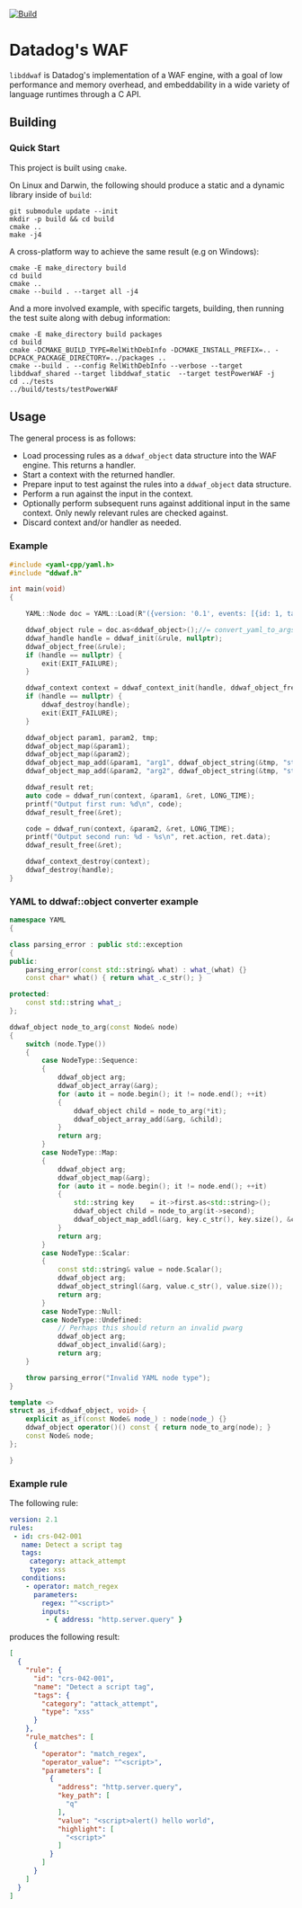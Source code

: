 [![Build](https://github.com/DataDog/libddwaf/actions/workflows/build.yml/badge.svg)](https://github.com/DataDog/libddwaf/actions/workflows/build.yml)

# Datadog's WAF

``libddwaf`` is Datadog's implementation of a WAF engine, with a goal of low performance and memory overhead, and embeddability in a wide variety of language runtimes through a C API.

## Building

### Quick Start

This project is built using `cmake`.

On Linux and Darwin, the following should produce a static and a dynamic library inside of `build`:

```
git submodule update --init
mkdir -p build && cd build
cmake ..
make -j4
```

A cross-platform way to achieve the same result (e.g on Windows):

```
cmake -E make_directory build
cd build
cmake ..
cmake --build . --target all -j4
```

And a more involved example, with specific targets, building, then running the test suite along with debug information:

```
cmake -E make_directory build packages
cd build
cmake -DCMAKE_BUILD_TYPE=RelWithDebInfo -DCMAKE_INSTALL_PREFIX=.. -DCPACK_PACKAGE_DIRECTORY=../packages ..
cmake --build . --config RelWithDebInfo --verbose --target libddwaf_shared --target libddwaf_static  --target testPowerWAF -j
cd ../tests
../build/tests/testPowerWAF
```

## Usage

The general process is as follows:

- Load processing rules as a `ddwaf_object` data structure into the WAF engine. This returns a handler.
- Start a context with the returned handler.
- Prepare input to test against the rules into a `ddwaf_object` data structure.
- Perform a run against the input in the context.
- Optionally perform subsequent runs against additional input in the same context. Only newly relevant rules are checked against.
- Discard context and/or handler as needed.

### Example

```c
#include <yaml-cpp/yaml.h>
#include "ddwaf.h"

int main(void)
{

    YAML::Node doc = YAML::Load(R"({version: '0.1', events: [{id: 1, tags: {type: flow1}, conditions: [{operation: match_regex, parameters: {inputs: [arg1], regex: .*}},{operation: match_regex, parameters: {inputs: [arg2], regex: .*}}], action: record}]})");

    ddwaf_object rule = doc.as<ddwaf_object>();//= convert_yaml_to_args(doc);
    ddwaf_handle handle = ddwaf_init(&rule, nullptr);
    ddwaf_object_free(&rule);
    if (handle == nullptr) {
        exit(EXIT_FAILURE);
    }

    ddwaf_context context = ddwaf_context_init(handle, ddwaf_object_free);
    if (handle == nullptr) {
        ddwaf_destroy(handle);
        exit(EXIT_FAILURE);
    }

    ddwaf_object param1, param2, tmp;
    ddwaf_object_map(&param1);
    ddwaf_object_map(&param2);
    ddwaf_object_map_add(&param1, "arg1", ddwaf_object_string(&tmp, "string 1"));
    ddwaf_object_map_add(&param2, "arg2", ddwaf_object_string(&tmp, "string 2"));

    ddwaf_result ret;
    auto code = ddwaf_run(context, &param1, &ret, LONG_TIME);
    printf("Output first run: %d\n", code);
    ddwaf_result_free(&ret);

    code = ddwaf_run(context, &param2, &ret, LONG_TIME);
    printf("Output second run: %d - %s\n", ret.action, ret.data);
    ddwaf_result_free(&ret);

    ddwaf_context_destroy(context);
    ddwaf_destroy(handle);
}
```

### YAML to ddwaf::object converter example

```cpp
namespace YAML
{

class parsing_error : public std::exception
{
public:
    parsing_error(const std::string& what) : what_(what) {}
    const char* what() { return what_.c_str(); }

protected:
    const std::string what_;
};

ddwaf_object node_to_arg(const Node& node)
{
    switch (node.Type())
    {
        case NodeType::Sequence:
        {
            ddwaf_object arg;
            ddwaf_object_array(&arg);
            for (auto it = node.begin(); it != node.end(); ++it)
            {
                ddwaf_object child = node_to_arg(*it);
                ddwaf_object_array_add(&arg, &child);
            }
            return arg;
        }
        case NodeType::Map:
        {
            ddwaf_object arg;
            ddwaf_object_map(&arg);
            for (auto it = node.begin(); it != node.end(); ++it)
            {
                std::string key    = it->first.as<std::string>();
                ddwaf_object child = node_to_arg(it->second);
                ddwaf_object_map_addl(&arg, key.c_str(), key.size(), &child);
            }
            return arg;
        }
        case NodeType::Scalar:
        {
            const std::string& value = node.Scalar();
            ddwaf_object arg;
            ddwaf_object_stringl(&arg, value.c_str(), value.size());
            return arg;
        }
        case NodeType::Null:
        case NodeType::Undefined:
            // Perhaps this should return an invalid pwarg
            ddwaf_object arg;
            ddwaf_object_invalid(&arg);
            return arg;
    }

    throw parsing_error("Invalid YAML node type");
}

template <>
struct as_if<ddwaf_object, void> {
    explicit as_if(const Node& node_) : node(node_) {}
    ddwaf_object operator()() const { return node_to_arg(node); }
    const Node& node;
};

}
```

### Example rule

The following rule:
```yaml
version: 2.1
rules:
 - id: crs-042-001
   name: Detect a script tag
   tags:
     category: attack_attempt
     type: xss
   conditions:
    - operator: match_regex
      parameters:
        regex: "^<script>"
        inputs:
         - { address: "http.server.query" }
```

produces the following result:
```json
[
  {
    "rule": {
      "id": "crs-042-001",
      "name": "Detect a script tag",
      "tags": {
        "category": "attack_attempt",
        "type": "xss"
      }
    },
    "rule_matches": [
      {
        "operator": "match_regex",
        "operator_value": "^<script>",
        "parameters": [
          {
            "address": "http.server.query",
            "key_path": [
              "q"
            ],
            "value": "<script>alert() hello world",
            "highlight": [
              "<script>"
            ]
          }
        ]
      }
    ]
  }
]
```
